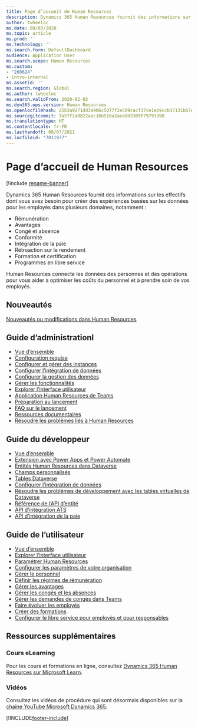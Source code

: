```yaml
---
title: Page d’accueil de Human Resources
description: Dynamics 365 Human Resources fournit des informations sur les effectifs dont vous avez besoin pour créer des expériences basées sur les données pour les employés dans plusieurs domaines.
author: twheeloc
ms.date: 08/03/2020
ms.topic: article
ms.prod: ''
ms.technology: ''
ms.search.form: DefaultDashboard
audience: Application User
ms.search.scope: Human Resources
ms.custom:
- "260624"
- intro-internal
ms.assetid: ''
ms.search.region: Global
ms.author: twheeloc
ms.search.validFrom: 2020-02-03
ms.dyn365.ops.version: Human Resources
ms.openlocfilehash: 25b3a9271dd3a906c5077f2e509cacf37ce1eb9ccb37131bb7ea31fa72ddd57f
ms.sourcegitcommit: fa5ff2a0822aac16b518a2aea0d3389f79793390
ms.translationtype: HT
ms.contentlocale: fr-FR
ms.lasthandoff: 08/07/2021
ms.locfileid: "7011977"
---
```

# <a name="human-resources-home-page"></a>Page d’accueil de Human Resources

[!include [rename-banner](~/includes/cc-data-platform-banner.md)]

Dynamics 365 Human Resources fournit des informations sur les effectifs dont vous avez besoin pour créer des expériences basées sur les données pour les employés dans plusieurs domaines, notamment :

- Rémunération
- Avantages
- Congé et absence
- Conformité
- Intégration de la paie
- Rétroaction sur le rendement
- Formation et certification
- Programmes en libre service

Human Resources connecte les données des personnes et des opérations pour vous aider à optimiser les coûts du personnel et à prendre soin de vos employés.

## <a name="whats-new"></a>Nouveautés

[Nouveautés ou modifications dans Human Resources](hr-admin-whats-new.md)

## <a name="administrator-guide"></a>Guide d’administrationl

- [Vue d’ensemble](hr-admin-overview.md)</br>
- [Configuration requise](hr-admin-system-requirements.md)</br>
- [Configurer et gérer des instances](hr-admin-setup-provision.md)</br>
- [Configurer l’intégration de données](hr-admin-integration-choose-technology.md)</br>
- [Configurer la gestion des données](../fin-ops-core/dev-itpro/data-entities/data-entities-data-packages.md?toc=/dynamics365/human-resources/toc.json)</br>
- [Gérer les fonctionnalités](hr-admin-manage-features.md)</br>
- [Explorer l’interface utilisateur](../fin-ops-core/fin-ops/get-started/user-interface-elements.md?toc=/dynamics365/human-resources/toc.json)</br>
- [Application Human Resources de Teams](hr-admin-teams-leave-app.md)</br>
- [Préparation au lancement](hr-admin-go-live-prepare.md)</br>
- [FAQ sur le lancement](hr-admin-go-live-faq.md)</br>
- [Ressources documentaires](../fin-ops-core/fin-ops/get-started/help-overview.md?toc=/dynamics365/human-resources/toc.json)</br>
- [Résoudre les problèmes liés à Human Resources](../fin-ops-core/dev-itpro/lifecycle-services/lcs-support.md)

## <a name="developer-guide"></a>Guide du développeur

- [Vue d’ensemble](hr-developer-overview.md)</br>
- [Extension avec Power Apps et Power Automate](hr-developer-power-apps.md)</br>
- [Entités Human Resources dans Dataverse](hr-developer-entities.md)</br>
- [Champs personnalisés](hr-developer-custom-fields.md)</br>
- [Tables Dataverse](hr-developer-entities.md)</br>
- [Configurer l’intégration de données](hr-admin-integration-choose-technology.md)</br>
- [Résoudre les problèmes de développement avec les tables virtuelles de Dataverse](hr-developer-optimize-virtual-table-queries.md)</br>
- [Référence de l’API d’entité](hr-developer-api-authentication.md)</br>
- [API d’intégration ATS](hr-admin-integration-ats-api-introduction.md)</br>
- [API d’intégration de la paie](hr-admin-integration-payroll-api-introduction.md)

## <a name="user-guide"></a>Guide de l’utilisateur

- [Vue d’ensemble](hr-hrpro-overview.md)</br>
- [Explorer l’interface utilisateur](../fin-ops-core/fin-ops/get-started/user-interface-elements.md?toc=/dynamics365/human-resources/toc.json)</br>
- [Paramétrer Human Resources](hr-setup-parameters.md)</br>
- [Configurer les paramètres de votre organisation](../fin-ops-core/fin-ops/organization-administration/organization-administration-home-page.md?toc=/dynamics365/human-resources/toc.json)</br>
- [Gérer le personnel](hr-personnel-departments-jobs-positions.md)</br>
- [Définir les régimes de rémunération](hr-compensation-overview.md)</br>
- [Gérer les avantages](hr-benefits-management-overview.md)</br>
- [Gérer les congés et les absences](hr-leave-and-absence-overview.md)</br>
- [Gérer les demandes de congés dans Teams](hr-teams-leave-app.md)</br>
- [Faire évoluer les employés](hr-develop-performance-management-overview.md)</br>
- [Créer des formations](hr-learning-courses.md)</br>
- [Configurer le libre service pour employés et pour responsables](hr-employee-manager-self-service-overview.md)

## <a name="additional-resources"></a>Ressources supplémentaires

### <a name="elearning-courses"></a>Cours eLearning
Pour les cours et formations en ligne, consultez [Dynamics 365 Human Resources sur Microsoft Learn](//learn/browse/?products=dynamics-human-resources&resource_type=learning%20path).

### <a name="videos"></a>Vidéos

Consultez les vidéos de procédure qui sont désormais disponibles sur la [chaîne YouTube Microsoft Dynamics 365](https://www.youtube.com/channel/UCJGCg4rB3QSs8y_1FquelBQ).

[!INCLUDE[footer-include](../includes/footer-banner.md)]
